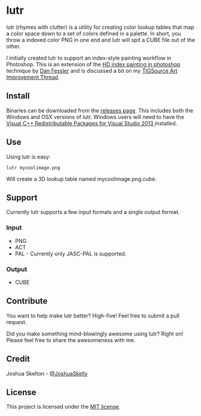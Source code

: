 # lutr

lutr (rhymes with clutter) is a utility for creating color lookup tables that map a color space down to a set of colors defined in a palette. In short, you throw a indexed color PNG in one end and lutr will spit a CUBE file out of the other.

I initially created lutr to support an index-style painting workflow in Photoshop. This is an extension of the [HD index painting in photoshop](http://danfessler.com/blog/hd-index-painting-in-photoshop) technique by [Dan Fessler](https://twitter.com/DanFessler) and is discussed a bit on my [TIGSource Art Improvement Thread](http://forums.tigsource.com/index.php?topic=26947.msg1054632#msg1054632).

## Install

Binaries can be downloaded from the [releases page](https://github.com/JSkelly/lutr/releases). This includes both the Windows and OSX versions of lutr. Windows users will need to have the [Visual C++ Redistributable Packages for Visual Studio 2013 ](http://www.microsoft.com/en-us/download/details.aspx?id=40784) installed.

## Use
Using lutr is easy:

    lutr mycoolimage.png

Will create a 3D lookup table named mycoolimage.png.cube.

## Support

Currently lutr supports a few input formats and a single output format.

### Input
* PNG
* ACT
* PAL - Currently only JASC-PAL is supported.

### Output
* CUBE

## Contribute

You want to help make lutr better? High-five! Feel free to submit a pull request.

Did you make something mind-blowingly awesome using lutr? Right on! Please feel free to share the awesomeness with me.

## Credit

Joshua Skelton - [@JoshuaSkelly](https://twitter.com/JoshuaSkelly)

## License

This project is licensed under the [MIT license](https://github.com/JSkelly/lutr/blob/master/LICENSE).
